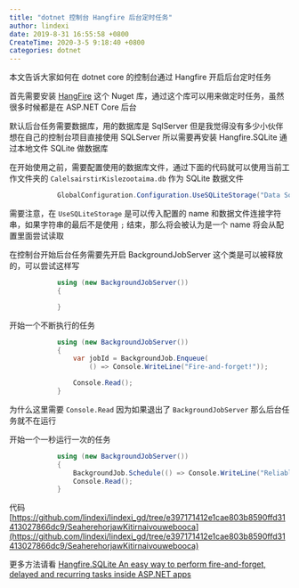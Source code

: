 ```yaml
---
title: "dotnet 控制台 Hangfire 后台定时任务"
author: lindexi
date: 2019-8-31 16:55:58 +0800
CreateTime: 2020-3-5 9:18:40 +0800
categories: dotnet
---
```


本文告诉大家如何在 dotnet core 的控制台通过 Hangfire 开启后台定时任务

<!--more-->



首先需要安装 [HangFire](https://www.nuget.org/packages/Hangfire ) 这个 Nuget 库，通过这个库可以用来做定时任务，虽然很多时候都是在 ASP.NET Core 后台

默认后台任务需要数据库，用的数据库是 SqlServer 但是我觉得没有多少小伙伴想在自己的控制台项目直接使用 SQLServer 所以需要再安装 Hangfire.SQLite 通过本地文件 SQLite 做数据库

在开始使用之前，需要配置使用的数据库文件，通过下面的代码就可以使用当前工作文件夹的 `CalelsairstirKislezootaima.db` 作为 SQLite 数据文件

```csharp
            GlobalConfiguration.Configuration.UseSQLiteStorage("Data Source=./CalelsairstirKislezootaima.db;");

```

需要注意，在 `UseSQLiteStorage` 是可以传入配置的 name 和数据文件连接字符串，如果字符串的最后不是使用 `;` 结束，那么将会被认为是一个 name 将会从配置里面尝试读取

在控制台开始后台任务需要先开启 BackgroundJobServer 这个类是可以被释放的，可以尝试这样写

```csharp
            using (new BackgroundJobServer())
            {

            }
```

开始一个不断执行的任务

```csharp
            using (new BackgroundJobServer())
            {
                var jobId = BackgroundJob.Enqueue(
                    () => Console.WriteLine("Fire-and-forget!"));

                Console.Read();
            }
```

为什么这里需要 `Console.Read` 因为如果退出了 `BackgroundJobServer` 那么后台任务就不在运行

开始一个一秒运行一次的任务

```csharp
            using (new BackgroundJobServer())
            {
                BackgroundJob.Schedule(() => Console.WriteLine("Reliable!"), TimeSpan.FromSeconds(1));
                Console.Read();
            }
```

代码 [https://github.com/lindexi/lindexi_gd/tree/e397171412e1cae803b8590ffd31413027866dc9/SeaherehorjawKitirnaivouwebooca](https://github.com/lindexi/lindexi_gd/tree/e397171412e1cae803b8590ffd31413027866dc9/SeaherehorjawKitirnaivouwebooca)

更多方法请看 [Hangfire.SQLite An easy way to perform fire-and-forget, delayed and recurring tasks inside ASP.NET apps](https://github.com/tidusjar/Hangfire.SQLite )

